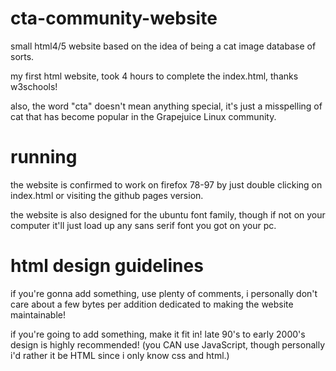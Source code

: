 # cta-community-website

<p>small html4/5 website based on the idea of being a cat image database of sorts.</p>
<p>my first html website, took 4 hours to complete the index.html, thanks w3schools!</p>
<p>also, the word "cta" doesn't mean anything special, it's just a misspelling of cat that has become popular in the Grapejuice Linux community.</p>

# running

<p>the website is confirmed to work on firefox 78-97 by just double clicking on index.html or visiting the github pages version.</p>
<p>the website is also designed for the ubuntu font family, though if not on your computer it'll just load up any sans serif font you got on your pc.</p>

# html design guidelines

<p>if you're gonna add something, use plenty of comments, i personally don't care about a few bytes per addition dedicated to making the website maintainable!</p>
</p>if you're going to add something, make it fit in! late 90's to early 2000's design is highly recommended! (you CAN use JavaScript, though personally i'd rather it be HTML since i only know css and html.)</p>
